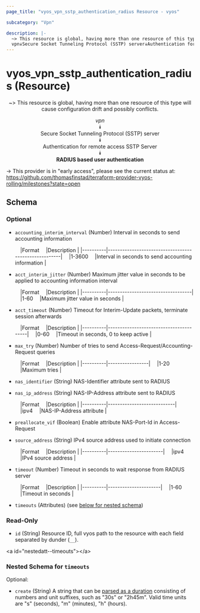 ```yaml
---
page_title: "vyos_vpn_sstp_authentication_radius Resource - vyos"

subcategory: "Vpn"

description: |- 
  ~> This resource is global, having more than one resource of this type will cause configuration drift and possibly conflicts.
  vpn⯯Secure Socket Tunneling Protocol (SSTP) server⯯Authentication for remote access SSTP Server⯯RADIUS based user authentication
---
```


# vyos_vpn_sstp_authentication_radius (Resource)
<center>

~> This resource is global, having more than one resource of this type will cause configuration drift and possibly conflicts.

*vpn*  
⯯  
Secure Socket Tunneling Protocol (SSTP) server  
⯯  
Authentication for remote access SSTP Server  
⯯  
**RADIUS based user authentication**


</center>

-> This provider is in "early access", please see the current status at: https://github.com/thomasfinstad/terraform-provider-vyos-rolling/milestones?state=open

## Schema

### Optional

- `accounting_interim_interval` (Number) Interval in seconds to send accounting information

    &emsp;|Format  &emsp;|Description                                         |
    |----------|------------------------------------------------------|
    &emsp;|1-3600  &emsp;|Interval in seconds to send accounting information  |
- `acct_interim_jitter` (Number) Maximum jitter value in seconds to be applied to accounting information interval

    &emsp;|Format  &emsp;|Description                      |
    |----------|-----------------------------------|
    &emsp;|1-60    &emsp;|Maximum jitter value in seconds  |
- `acct_timeout` (Number) Timeout for Interim-Update packets, terminate session afterwards

    &emsp;|Format  &emsp;|Description                           |
    |----------|----------------------------------------|
    &emsp;|0-60    &emsp;|Timeout in seconds, 0 to keep active  |
- `max_try` (Number) Number of tries to send Access-Request/Accounting-Request queries

    &emsp;|Format  &emsp;|Description    |
    |----------|-----------------|
    &emsp;|1-20    &emsp;|Maximum tries  |
- `nas_identifier` (String) NAS-Identifier attribute sent to RADIUS
- `nas_ip_address` (String) NAS-IP-Address attribute sent to RADIUS

    &emsp;|Format  &emsp;|Description               |
    |----------|----------------------------|
    &emsp;|ipv4    &emsp;|NAS-IP-Address attribute  |
- `preallocate_vif` (Boolean) Enable attribute NAS-Port-Id in Access-Request
- `source_address` (String) IPv4 source address used to initiate connection

    &emsp;|Format  &emsp;|Description          |
    |----------|-----------------------|
    &emsp;|ipv4    &emsp;|IPv4 source address  |
- `timeout` (Number) Timeout in seconds to wait response from RADIUS server

    &emsp;|Format  &emsp;|Description         |
    |----------|----------------------|
    &emsp;|1-60    &emsp;|Timeout in seconds  |
- `timeouts` (Attributes) (see [below for nested schema](#nestedatt--timeouts))

### Read-Only

- `id` (String) Resource ID, full vyos path to the resource with each field separated by dunder (`__`).

&lt;a id=&#34;nestedatt--timeouts&#34;&gt;&lt;/a&gt;
### Nested Schema for `timeouts`

Optional:

- `create` (String) A string that can be [parsed as a duration](https://pkg.go.dev/time#ParseDuration) consisting of numbers and unit suffixes, such as &#34;30s&#34; or &#34;2h45m&#34;. Valid time units are &#34;s&#34; (seconds), &#34;m&#34; (minutes), &#34;h&#34; (hours).  
